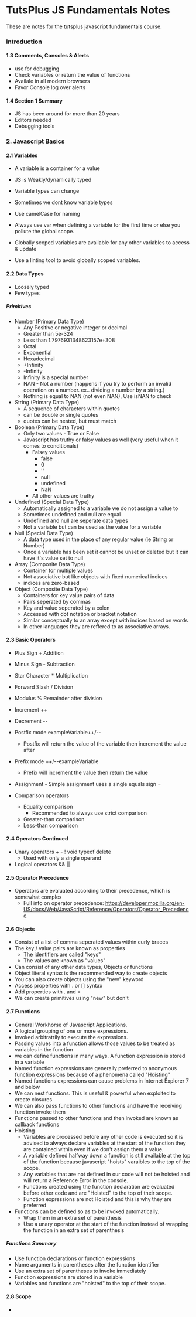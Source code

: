 
# TutsPlus JS Fundamentals Notes

These are notes for the tutsplus javascript fundamentals course. 

### Introduction

#### 1.3 Comments, Consoles & Alerts

* use for debugging
* Check variables or return the value of functions
* Availale in all modern browsers
* Favor Console log over alerts


#### 1.4 Section 1 Summary

* JS has been around for more than 20 years
* Editors needed
* Debugging tools

### 2. Javascript Basics

#### 2.1 Variables

* A variable is a container for a value
* JS is Weakly/dynamically typed
* Variable types can change
* Sometimes we dont know variable types

* Use camelCase for naming
* Always use var when defining a variable for the first time or else you pollute the global scope.

* Globally scoped variables are available for any other variables to access & update
* Use a linting tool to avoid globally scoped variables.

#### 2.2 Data Types

* Loosely typed
* Few types

##### Primitives

* Number (Primary Data Type)
	- Any Positive or negative integer or decimal
	- Greater than 5e-324
	- Less than 1.7976931348623157e+308
	- Octal
	- Exponential
	- Hexadecimal
	- +Infinity
	- -Infinity
	- Infinity is a special number
	- NAN - Not a number (happens if you try to perform an invalid operation on a number. ex.. dividing a number by a string.)
	- Nothing is equal to NAN (not even NAN), Use isNAN to check
* String (Primary Data Type)
	- A sequence of characters within quotes
	- can be double or single quotes
	- quotes can be nested, but must match
* Boolean (Primary Data Type)
	- Only two values - True or False
	- Javascript has truthy or falsy values as well (very useful when it comes to conditionals)
		- Falsey values
			- false
			- 0
			- ''
			- null
			- undefined
			- NaN
		- All other values are truthy
* Undefined (Special Data Type)
	- Automatically assigned to a variable we do not assign a value to
	- Sometimes undefined and null are equal
	- Undefined and null are seperate data types
	- Not a variable but can be used as the value for a variable
* Null (Special Data Type)
	- A data type used in the place of any regular value (ie String or Number)
	- Once a variable has been set it cannot be unset or deleted but it can have it's value set to null
* Array (Composite Data Type)
	- Container for multiple values
	- Not associative but like objects with fixed numerical indices
	- indices are zero-based
* Object (Composite Data Type)
	- Containers for key value pairs of data
	- Pairs seperated by commas
	- Key and value seperated by a colon
	- Accessed with dot notation or bracket notation
	- Similar conceptually to an array except with indices based on words
	- In other languages they are reffered to as associative arrays.

#### 2.3 Basic Operators

* Plus Sign + Addition
* Minus Sign - Subtraction
* Star Character * Multiplication
* Forward Slash / Division
* Modulus % Remainder after division
* Increment ++
* Decrement --

* Postfix mode exampleVariable++/--
  - Postfix will return the value of the variable then increment the value after
* Prefix mode  ++/--exampleVariable
  - Prefix will increment the value then return the value
* Assignment - Simple assignment uses a single equals sign = 

* Comparison operators
  - Equality comparison
  	- Recommended to always use strict comparison
  - Greater-than comparison
  - Less-than comparison

#### 2.4 Operators Continued

  - Unary operators + - ! void typeof delete
    - Used with only a single operand
  - Logical operators && || 

#### 2.5 Operator Precedence

  - Operators are evaluated according to their precedence, which is somewhat complex
    - Full info on operator precedence:  https://developer.mozilla.org/en-US/docs/Web/JavaScript/Reference/Operators/Operator_Precedence

#### 2.6 Objects

  - Consist of a list of comma seperated values within curly braces
  - The key / value pairs are known as properties
    - The identifiers are called "keys"
    - The values are known as "values"
  - Can consist of any other data types, Objects or functions
  - Object literal syntax is the recommended way to create objects
  - You can also create objects using the "new" keyword
  - Access properties with . or [] syntax
  - Add properties with . and = 
  - We can create primitives using "new" but don't

#### 2.7 Functions

  - General Workhorse of Javascript Applications.
  - A logical grouping of one or more expressions.
  - Invoked arbitratrily to execute the expressions.
  - Passing values into a function allows those values to be treated as variables in the function
  - we can define functions in many ways.  A function expression is stored in a variable
  - Named function expressions are generally preferred to anonymous function expressions because of a phenomena called "Hoisting"
  - Named functions expressions can cause problems in Internet Explorer 7 and below	
  - We can nest functions.  This is useful & powerful when exploited to create closures
  - We can also pass functions to other functions and have the receiving function invoke them
  - Functions passed to other functions and then invoked are known as callback functions
  - Hoisting
    - Variables are processed before any other code is executed so it is advised to always declare variables at the start of the function they are contained within even if we don't assign them a value.
    - A variable defined halfway down a function is still available at the top of the function because javascript "hoists" varaibles to the top of the scope.
    - Any variables that are not defined in our code will not be hoisted and will return a Reference Error in the console.
    - Functions created using the function declaration are evaluated before other code and are "Hoisted" to the top of their scope.
    - Function expressions are not Hoisted and this is why they are preferred
  - Functions can be defined so as to be invoked automatically.
    - Wrap them in an extra set of parenthesis 
    - Use a unary operator at the start of the function instead of wrapping the function in an extra set of parenthesis
  
##### Functions Summary
  
  - Use function declarations or function expressions
  - Name arguments in parentheses after the function identifier
  - Use an extra set of parentheses to invoke immediately
  - Function expressions are stored in a variable
  - Variables and functions are "hoisted" to the top of their scope. 

#### 2.8 Scope

  - 